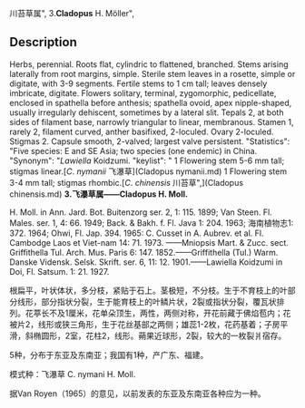 川苔草属",
3.**Cladopus** H. Möller",

## Description
Herbs, perennial. Roots flat, cylindric to flattened, branched. Stems arising laterally from root margins, simple. Sterile stem leaves in a rosette, simple or digitate, with 3-9 segments. Fertile stems to 1 cm tall; leaves densely imbricate, digitate. Flowers solitary, terminal, zygomorphic, pedicellate, enclosed in spathella before anthesis; spathella ovoid, apex nipple-shaped, usually irregularly dehiscent, sometimes by a lateral slit. Tepals 2, at both sides of filament base, narrowly triangular to linear, membranous. Stamen 1, rarely 2, filament curved, anther basifixed, 2-loculed. Ovary 2-loculed. Stigmas 2. Capsule smooth, 2-valved; largest valve persistent.
  "Statistics": "Five species: E and SE Asia; two species (one endemic) in China.
  "Synonym": "*Lawiella* Koidzumi.
  "keylist": "
1 Flowering stem 5-6 mm tall; stigmas linear.[*C*. *nymanii* 飞瀑草](Cladopus nymanii.md)
1 Flowering stem 3-4 mm tall; stigmas rhombic.[*C*. *chinensis* 川苔草",](Cladopus chinensis.md)
**3.飞瀑草属——Cladopus H. Moll.**

H. Moll. in Ann. Jard. Bot. Buitenzorg ser. 2, 1: 115. 1899; Van Steen. Fl. Males. ser. 1, 4: 66. 1949; Back. & Bakh. f. Fl. Java 1: 204. 1963; 海南植物志1: 372. 1964; Ohwi, Fl. Jap. 394. 1965: C. Cusset in A. Aubrev. et al. Fl. Cambodge Laos et Viet-nam 14: 71. 1973. ——Mniopsis Mart. & Zucc. sect. Griffithella Tul. Arch. Mus. Paris 6: 147. 1852.——Griffithella (Tul.) Warm. Danske Vidensk. Selsk. Skrift. ser. 6, 11: 12. 1901.——Lawiella Koidzumi in Doi, Fl. Satsum. 1: 21. 1927.

根扁平，叶状体状，多分枝，紧贴于石上。茎极短，不分枝。生于不育枝上的叶部分线形，部分指状分裂，生于能育枝上的叶鳞片状，2裂或指状分裂，覆瓦状排列。花葶长不及1厘米，花单朵顶生，两性，两侧对称，开花前藏于佛焰苞内；花被片2，线形或狭三角形，生于花丝基部之两侧；雄蕊1-2枚，花药基着；子房平滑，斜椭圆形，2室，花柱2，线形。蒴果近球形，2裂，较大的一枚裂爿宿存。

5种，分布于东亚及东南亚；我国有1种，产广东、福建。

模式种：飞瀑草 C. nymani H. Moll.

据Van Royen（1965）的意见，以前发表的东亚及东南亚各种应为一种。
